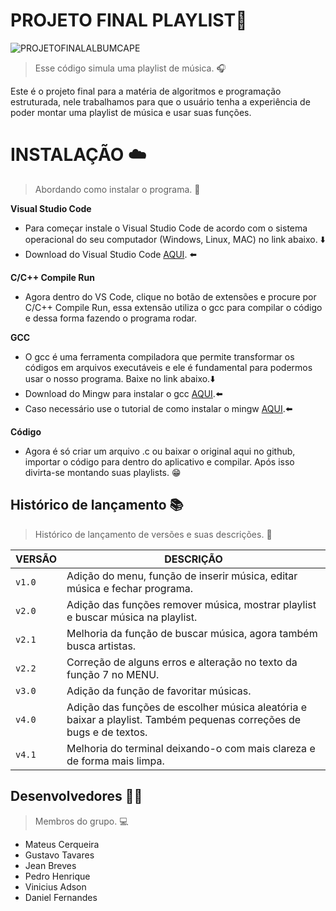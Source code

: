 # PROJETO FINAL PLAYLIST🎵
![PROJETOFINALALBUMCAPE](https://github.com/MateusCerqueiraG/PROJETO-FINAL-PLAYLIST/assets/129126812/dec93a4d-13ab-444f-a06a-df54dea2c755)
> Esse código simula uma playlist de música. 🎧

Este é o projeto final para a matéria de algoritmos e programação estruturada, nele trabalhamos para que o usuário tenha a experiência de poder montar uma playlist de música e usar suas funções.

# INSTALAÇÃO ☁️
>Abordando como instalar o programa. 👾

**Visual Studio Code**

- Para começar instale o Visual Studio Code de acordo com o sistema operacional do seu computador (Windows, Linux, MAC) no link abaixo. ⬇️
 - Download do Visual Studio Code [AQUI](https://code.visualstudio.com/download). ⬅️

**C/C++ Compile Run**
- Agora dentro do VS Code, clique no botão de extensões e procure por C/C++ Compile Run, essa extensão utiliza o gcc para compilar o código e dessa forma fazendo o programa rodar.

**GCC**
- O gcc é uma ferramenta compiladora que permite transformar os códigos em arquivos executáveis e ele é fundamental para podermos usar o nosso programa. Baixe no link abaixo.⬇️
- Download do Mingw para instalar o gcc [AQUI](https://sourceforge.net/projects/mingw/).⬅️
- Caso necessário use o tutorial de como instalar o mingw [AQUI](https://www.youtube.com/watch?v=BKsdbwGEsDM&t=232s).⬅️

**Código**
- Agora é só criar um arquivo .c ou baixar o original aqui no github, importar o código para dentro do aplicativo e compilar. Após isso divirta-se montando suas playlists. 😁

## Histórico de lançamento 📚

>Histórico de lançamento de versões e suas descrições. 📜

|     VERSÃO     |DESCRIÇÃO
----------------|-
|`v1.0`|Adição do menu, função de inserir música, editar música e fechar programa.           |
|`v2.0`|Adição das funções remover música, mostrar playlist e buscar música na playlist.            |
|`v2.1`|Melhoria da função de buscar música, agora também busca artistas.|
|`v2.2`|Correção de alguns erros e alteração no texto da função 7 no MENU.|
|`v3.0`|Adição da função de favoritar músicas.|
|`v4.0`|Adição das funções de escolher música aleatória e baixar a playlist. Também pequenas correções de bugs e de textos.|
|`v4.1`|Melhoria do terminal deixando-o com mais clareza e de forma mais limpa.|

## Desenvolvedores 👨‍💻
>Membros do grupo. 💻
- Mateus Cerqueira
- Gustavo Tavares
- Jean Breves
- Pedro Henrique
- Vinicius Adson
- Daniel Fernandes
